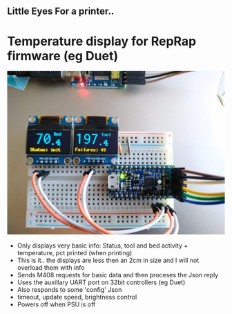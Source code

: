 ## Little Eyes For a printer..
# Temperature display for RepRap firmware (eg Duet)

![Prototype](./images/printeye-prototype.jpg)

* Only displays very basic info: Status, tool and bed activity + temperature, pct printed (when printing)
 * This is it.. the displays are less then an 2cm in size and I will not overload them with info
* Sends M408 requests for basic data and then proceses the Json reply
 * Uses the auxillary UART port on 32bit controllers (eg Duet)
* Also responds to some 'config' Json
 * timeout, update speed, brightness control
* Powers off when PSU is off
